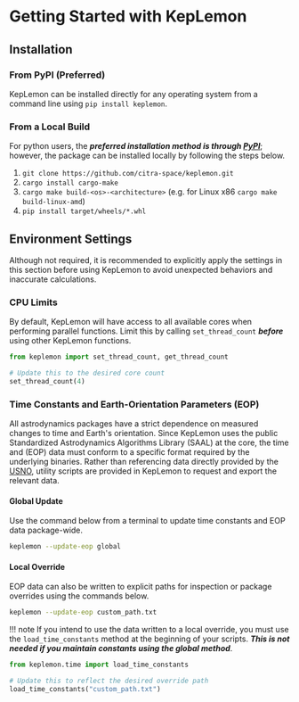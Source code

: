 # Getting Started with KepLemon

## Installation

### From PyPI (Preferred)

KepLemon can be installed directly for any operating system from a command line using `pip install keplemon`.

### From a Local Build

For python users, the **_preferred installation method is through [PyPI](https://www.pypi.org)_**; however, the package can be
installed locally by following the steps below.

1. `git clone https://github.com/citra-space/keplemon.git`
2. `cargo install cargo-make`
3. `cargo make build-<os>-<architecture>` (e.g. for Linux x86 `cargo make build-linux-amd`)
4. `pip install target/wheels/*.whl`

## Environment Settings

Although not required, it is recommended to explicitly apply the settings in this section before using KepLemon to avoid
unexpected behaviors and inaccurate calculations.

### CPU Limits

By default, KepLemon will have access to all available cores when performing parallel functions.  Limit this by calling
`set_thread_count` **_before_** using other KepLemon functions.

```python
from keplemon import set_thread_count, get_thread_count

# Update this to the desired core count
set_thread_count(4)
```

### Time Constants and Earth-Orientation Parameters (EOP)

All astrodynamics packages have a strict dependence on measured changes to time and Earth's orientation.  Since KepLemon
uses the public Standardized Astrodynamics Algorithms Library (SAAL) at the core, the time and (EOP) data must conform
to a specific format required by the underlying binaries.  Rather than referencing data directly provided by the
[USNO](https://maia.usno.navy.mil/), utility scripts are provided in KepLemon to request and export the relevant data.

#### Global Update

Use the command below from a terminal to update time constants and EOP data package-wide.

```bash
keplemon --update-eop global
```

#### Local Override

EOP data can also be written to explicit paths for inspection or package overrides using the commands below.

```bash
keplemon --update-eop custom_path.txt
```

!!! note
    If you intend to use the data written to a local override, you must use the `load_time_constants` method at the
    beginning of your scripts.  **_This is not needed if you maintain constants using the global method_**.

```python
from keplemon.time import load_time_constants

# Update this to reflect the desired override path
load_time_constants("custom_path.txt")
```
